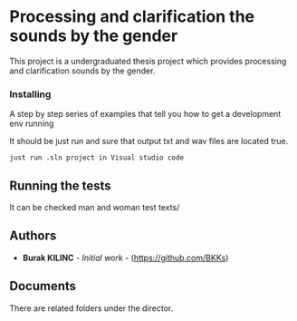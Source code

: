 # Processing and clarification the sounds by the gender

This project is a undergraduated thesis project which provides processing and clarification sounds by the gender. 

### Installing

A step by step series of examples that tell you how to get a development env running

It should be just run and sure that output txt and wav files are located true.

```
just run .sln project in Visual studio code
```


## Running the tests

It can be checked man and woman test texts/

## Authors

* **Burak KILINC** - *Initial work* - (https://github.com/BKKs)

## Documents

There are related folders under the director.
